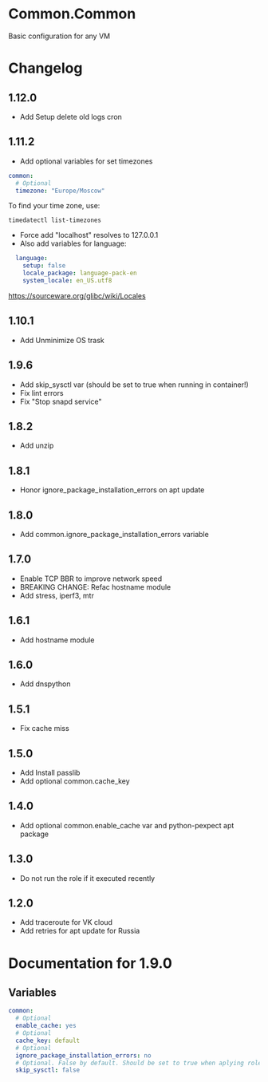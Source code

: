 # Common.Common

Basic configuration for any VM

# Changelog

## 1.12.0

- Add Setup delete old logs cron

## 1.11.2

- Add optional variables for set timezones
```yaml
common:
  # Optional
  timezone: "Europe/Moscow"
```
To find your time zone, use:
```
timedatectl list-timezones
```
- Force add "localhost" resolves to 127.0.0.1
- Also add variables for language:
```yaml
  language:
    setup: false
    locale_package: language-pack-en
    system_locale: en_US.utf8 
```
https://sourceware.org/glibc/wiki/Locales

## 1.10.1

- Add Unminimize OS trask

## 1.9.6

- Add skip_sysctl var (should be set to true when running in container!)
- Fix lint errors 
- Fix "Stop snapd service"

## 1.8.2

- Add unzip

## 1.8.1

- Honor ignore_package_installation_errors on apt update

## 1.8.0

- Add common.ignore_package_installation_errors variable

## 1.7.0

- Enable TCP BBR to improve network speed
- BREAKING CHANGE: Refac hostname module
- Add stress, iperf3, mtr

## 1.6.1

- Add hostname module

## 1.6.0

- Add dnspython

## 1.5.1

- Fix cache miss

## 1.5.0

- Add Install passlib
- Add optional common.cache_key

## 1.4.0

- Add optional common.enable_cache var and python-pexpect apt package

## 1.3.0

- Do not run the role if it executed recently

## 1.2.0

- Add traceroute for VK cloud
- Add retries for apt update for Russia

# Documentation for 1.9.0

## Variables

```yaml
common:
  # Optional
  enable_cache: yes
  # Optional
  cache_key: default
  # Optional
  ignore_package_installation_errors: no
  # Optional. False by default. Should be set to true when aplying role to container!
  skip_sysctl: false
```
